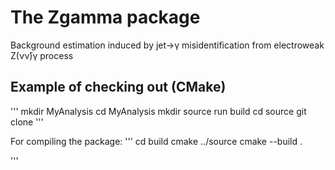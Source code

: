 # The Zgamma package 
 Background estimation induced by jet->γ misidentification from electroweak Z(νν̄)γ process
 
 ## Example of checking out (CMake)
 
 '''
 mkdir MyAnalysis
 cd MyAnalysis
 mkdir source run build
 cd source
 git clone 
 '''
 
 For compiling the package:
 '''
 cd build
 cmake ../source
 cmake --build .

 '''
